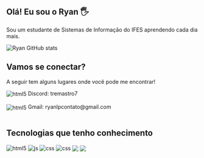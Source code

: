 ## Olá! Eu sou o Ryan 🖐️

Sou um estudante de Sistemas de Informação do IFES aprendendo cada dia mais.

![Ryan GitHub stats](https://github-readme-stats.vercel.app/api?username=ryanlimap&show_icons=true&theme=radical&count_private=true)

## Vamos se conectar?

A seguir tem alguns lugares onde você pode me encontrar!

<div style="display: inline_block">
  <img align="center" alt="html5" src="https://img.shields.io/badge/Discord-7289DA?style=for-the-badge&logo=discord&logoColor=white"/> Discord: tremastro7
</div><br/>

<div style="display: inline_block">
  <img align="center" alt="html5" src="https://img.shields.io/badge/Gmail-D14836?style=for-the-badge&logo=gmail&logoColor=white"/> Gmail: ryanlpcontato@gmail.com
</div><br/>


## Tecnologias que tenho conhecimento

<div style="display: inline_block">
  <img align="center" alt="html5" src="https://img.shields.io/badge/Python-3776AB?style=for-the-badge&logo=python&logoColor=white" />
  <img align="center" alt="js" src="https://img.shields.io/badge/HTML-239120?style=for-the-badge&logo=html5&logoColor=white" />
  <img align="center" alt="css" src="https://img.shields.io/badge/CSS3-1572B6?style=for-the-badge&logo=css3&logoColor=white" />
  <img align="center" alt="css" src="https://img.shields.io/badge/C-00599C?style=for-the-badge&logo=c&logoColor=white" />
  <img align="center" alt+"css" src="https://img.shields.io/badge/typescript-%23007ACC.svg?style=for-the-badge&logo=typescript&logoColor=white" />
  <img align="center" alt+"css" src="https://img.shields.io/badge/angular-%23DD0031.svg?style=for-the-badge&logo=angular&logoColor=white" />

</div><br/>
